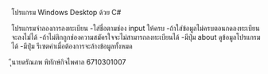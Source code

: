 โปรแกรม Windows Desktop ด้วย C#

โปรแกรมจำลองการลงทะเบียน
-ใส่ชื่อตามช่อง input ให้ครบ
-ถ้าใส่ข้อมูลไม่ครบตอนกดลงทะเบียนจะลงไม่ได้
-ถ้าไม่ติกถูกช่องความสมัครใจจะไม่สามารถลงทะเบียนได้
-มีปุ่ม about ดูข้อมูลโปรแกรมได้
-มีปุ่ม รีเซตค่าเมื่อต้องการจะล้างข้อมูลทั้งหมด

ุึนายดรัณภพ  พิทักษ์กิจไพศาล 6710301007